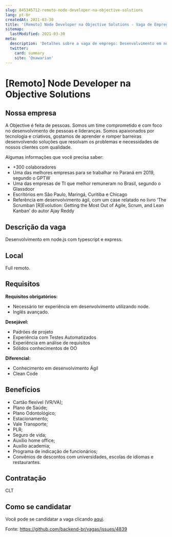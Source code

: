 ```yaml
---
slug: 845345712-remoto-node-developer-na-objective-solutions
lang: pt-br
createdAt: 2021-03-30
title: '[Remoto] Node Developer na Objective Solutions - Vaga de Emprego'
sitemap:
  lastModified: 2021-03-30
meta:
  description: 'Detalhes sobre a vaga de emprego: Desenvolvimento em node.js com typescript e express.'
  twitter:
    card: summary
    site: '@nawarian'
---
```


# [Remoto] Node Developer na Objective Solutions

<!--
==================================================
Caso a vaga for remoto durante a pandemia informar no texto "Remoto durante o covid"
==================================================
-->
<!-- 
==================================================
POR FAVOR, SÓ POSTE SE A VAGA FOR PARA BACK-END!

Não faça distinção de gênero no título da vaga.

Use: "Back-End Developer" ao invés de 
"Desenvolvedor Back-End" \o/

Exemplo: `[São Paulo] Back-End Developer @ NOME DA EMPRESA`
==================================================
-->
<!--
==================================================
Caso a vaga for remoto durante a pandemia deixar a linha abaixo
==================================================
-->


## Nossa empresa
A Objective é feita de pessoas. Somos um time comprometido e com foco no desenvolvimento de pessoas e lideranças. Somos apaixonados por tecnologia e criativos, gostamos de aprender e romper barreiras desenvolvendo soluções que resolvam os problemas e necessidades de nossos clientes com qualidade.

Algumas informações que você precisa saber:
- +300 colaboradores
- Uma das melhores empresas para se trabalhar no Paraná em 2019, segundo o GPTW
- Uma das empresas de TI que melhor remuneram no Brasil, segundo o Glassdoor
- Escritórios em São Paulo, Maringá, Curitiba e Chicago
- Referência em desenvolvimento ágil, com um case relatado no livro ‘The Scrumban [R]Evolution: Getting the Most Out of Agile, Scrum, and Lean Kanban’ do autor Ajay Reddy

## Descrição da vaga
Desenvolvimento em node.js com typescript e express.

## Local
Full remoto.

## Requisitos

**Requisitos obrigatórios:**
- Necessário ter experiência em desenvolvimento utilizando node.
- Inglês avançado.


**Desejável:**
- Padrões de projeto
- Experiência com Testes Automatizados
- Experiência em análise de requisitos
- Sólidos conhecimentos de OO

**Diferencial:**
- Conhecimento em desenvolvimento Ágil
- Clean Code

## Benefícios
- Cartão flexível (VR/VA);
- Plano de Saúde;
- Plano Odontológico;
- Estacionamento;
- Vale Transporte;
- PLR;
- Seguro de vida;
- Auxílio home office;
- Auxílio academia;
- Programa de indicação de funcionários;
- Convênios de descontos com universidades, escolas de idiomas e restaurantes.

## Contratação
CLT 

## Como se candidatar
Você pode se candidatar a vaga clicando [aqui](https://objective.gupy.io/jobs/768806?jobBoardSource=gupy_public_page).

Fonte: https://github.com/backend-br/vagas/issues/4839